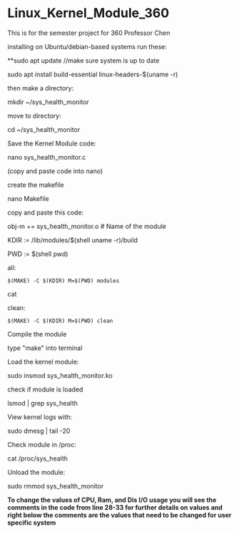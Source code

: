 # Linux_Kernel_Module_360
This is for the semester project for 360 Professor Chen

installing on Ubuntu/debian-based systems
run these:

**sudo apt update //make sure system is up to date

sudo apt install build-essential linux-headers-$(uname -r) 

then make a directory:

mkdir ~/sys_health_monitor

move to directory:

cd ~/sys_health_monitor

Save the Kernel Module code:

nano sys_health_monitor.c

(copy and paste code into nano)

create the makefile

nano Makefile

copy and paste this code:

obj-m += sys_health_monitor.o  # Name of the module

KDIR := /lib/modules/$(shell uname -r)/build

PWD := $(shell pwd)

all:

	$(MAKE) -C $(KDIR) M=$(PWD) modules
 
cat


clean:

	$(MAKE) -C $(KDIR) M=$(PWD) clean


Compile the module

type "make" into terminal

Load the kernel module:

sudo insmod sys_health_monitor.ko

check if module is loaded

lsmod | grep sys_health

View kernel logs with:

sudo dmesg | tail -20

Check module in /proc:

cat /proc/sys_health

Unload the module:

sudo rmmod sys_health_monitor

**To change the values of CPU, Ram, and Dis I/O usage you will see the comments in the code from line 28-33 for further details on values and right below the comments are the values that need to be changed for user specific system**
